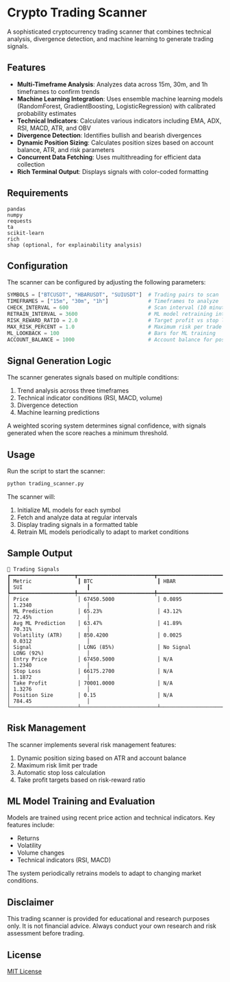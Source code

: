 # Crypto Trading Scanner

A sophisticated cryptocurrency trading scanner that combines technical analysis, divergence detection, and machine learning to generate trading signals.

## Features

- **Multi-Timeframe Analysis**: Analyzes data across 15m, 30m, and 1h timeframes to confirm trends
- **Machine Learning Integration**: Uses ensemble machine learning models (RandomForest, GradientBoosting, LogisticRegression) with calibrated probability estimates
- **Technical Indicators**: Calculates various indicators including EMA, ADX, RSI, MACD, ATR, and OBV
- **Divergence Detection**: Identifies bullish and bearish divergences
- **Dynamic Position Sizing**: Calculates position sizes based on account balance, ATR, and risk parameters
- **Concurrent Data Fetching**: Uses multithreading for efficient data collection
- **Rich Terminal Output**: Displays signals with color-coded formatting

## Requirements

```
pandas
numpy
requests
ta
scikit-learn
rich
shap (optional, for explainability analysis)
```

## Configuration

The scanner can be configured by adjusting the following parameters:

```python
SYMBOLS = ["BTCUSDT", "HBARUSDT", "SUIUSDT"]  # Trading pairs to scan
TIMEFRAMES = ["15m", "30m", "1h"]             # Timeframes to analyze
CHECK_INTERVAL = 600                          # Scan interval (10 minutes)
RETRAIN_INTERVAL = 3600                       # ML model retraining interval (1 hour)
RISK_REWARD_RATIO = 2.0                       # Target profit vs stop loss ratio
MAX_RISK_PERCENT = 1.0                        # Maximum risk per trade
ML_LOOKBACK = 100                             # Bars for ML training
ACCOUNT_BALANCE = 1000                        # Account balance for position sizing
```

## Signal Generation Logic

The scanner generates signals based on multiple conditions:

1. Trend analysis across three timeframes
2. Technical indicator conditions (RSI, MACD, volume)
3. Divergence detection 
4. Machine learning predictions

A weighted scoring system determines signal confidence, with signals generated when the score reaches a minimum threshold.

## Usage

Run the script to start the scanner:

```bash
python trading_scanner.py
```

The scanner will:
1. Initialize ML models for each symbol
2. Fetch and analyze data at regular intervals
3. Display trading signals in a formatted table
4. Retrain ML models periodically to adapt to market conditions

## Sample Output

```
🚀 Trading Signals
┏━━━━━━━━━━━━━━━━━━━━━┳━━━━━━━━━━━━━━━━━━━━━━━━━┳━━━━━━━━━━━━━━━━━━━━━━━━━┳━━━━━━━━━━━━━━━━━━━━━━━━━┓
┃ Metric               ┃ BTC                     ┃ HBAR                    ┃ SUI                     ┃
┡━━━━━━━━━━━━━━━━━━━━━╇━━━━━━━━━━━━━━━━━━━━━━━━━╇━━━━━━━━━━━━━━━━━━━━━━━━━╇━━━━━━━━━━━━━━━━━━━━━━━━━┩
│ Price                │ 67450.5000              │ 0.0895                  │ 1.2340                  │
│ ML Prediction        │ 65.23%                  │ 43.12%                  │ 72.45%                  │
│ Avg ML Prediction    │ 63.47%                  │ 41.89%                  │ 70.31%                  │
│ Volatility (ATR)     │ 850.4200                │ 0.0025                  │ 0.0312                  │
│ Signal               │ LONG (85%)              │ No Signal               │ LONG (92%)              │
│ Entry Price          │ 67450.5000              │ N/A                     │ 1.2340                  │
│ Stop Loss            │ 66175.2700              │ N/A                     │ 1.1872                  │
│ Take Profit          │ 70001.0000              │ N/A                     │ 1.3276                  │
│ Position Size        │ 0.15                    │ N/A                     │ 784.45                  │
└──────────────────────┴─────────────────────────┴─────────────────────────┴─────────────────────────┘
```

## Risk Management

The scanner implements several risk management features:

1. Dynamic position sizing based on ATR and account balance
2. Maximum risk limit per trade
3. Automatic stop loss calculation
4. Take profit targets based on risk-reward ratio

## ML Model Training and Evaluation

Models are trained using recent price action and technical indicators. Key features include:
- Returns
- Volatility
- Volume changes
- Technical indicators (RSI, MACD)

The system periodically retrains models to adapt to changing market conditions.

## Disclaimer

This trading scanner is provided for educational and research purposes only. It is not financial advice. Always conduct your own research and risk assessment before trading.

## License

[MIT License](LICENSE)
